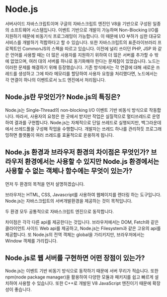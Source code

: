 # Node.js
서버사이드 자바스크립트이며 구글의 자바스크립트 엔진인 V8을 기반으로 구성된 일종의 소프트웨어 시스템입니다.
이벤트 기반으로 개발이 가능하며 Non-Blocking I/O를 지원하기 때문에 비동기식 프로그래밍이 가능합니다. 이 때문에 I/O 부하가 심한 대규모 서비스를 개발하기 적합하다고 할 수 있습니다. 또한 자바스크립트의 표준라이브러리 프로젝트인 CommonJS의 스펙을 따르고 있습니다.
이전에 널리 쓰이던 PHP, JSP 와 같은 언어를 사용할 때는 더 많은 사용자를 지원하기 위하여 더 많은 서버를 추가할 수 밖에 없었으며, 여러 대의 서버를 하나로 동기화해야 한다는 문제점이 있었습니다. 노드는 이러한 문제를 해결하기 위해 등장했습니다.
기존 방식에서는 각 연결에 대해 새로운 쓰레드를 생성하고 그에 따라 메모리를 할당하여 사용자 요청을 처리했다면, 노드에서는 각 연결이 하나의 이벤트로서 노드 엔진에서 처리됩니다.

## Node.js란 무엇인가? Node.js의 특징은?

Node.js는 Single-Thread의 non-blocking I/O 이벤트 기반 비동식 방식으로 작동합니다. 
따라서, 사용자의 요청은 한 곳에서 받지만 작업은 실질적으로 멀티쓰레드로 운영하여 결과를 구현합니다.
Node.js는 자체적으로 단일 쓰레드로 실행되지만, 백그라운데에서 쓰레드풀을 구성해 작업을 수행합니다.
개발자는 쓰레드 하나를 관리하듯 프로그래밍하면 플랫폼이 여러 쓰레드를 효율적으로 운용하게 됩니다.
 

## Node.js 환경과 브라우저 환경의 차이점은 무엇인가? 브라우저 환경에서는 사용할 수 있지만 Node.js 환경에서는 사용할 수 없는 객체나 함수에는 무엇이 있는가?

먼저 두 환경의 목적을 먼저 설명하겠습니다.

브라우저는 HTML, CSS, Javascript를 사용하여 웹페이지를 렌더링 하는 도구입니다.
Node.js는 자바스크립트의 서버개발환경을 제공하는 것이 목적입니다.

두 환경 모두 공통적으로 자바스크립트 엔진으로 동작합니다.

차이점은 각각 다른 api를 제공한다는 것입니다. 브라우저에서는 DOM, Fetch와 같은 클라이언트 사이드 Web api를 제공하고, Node.js는 Filesystem과 같은 고유의 api를 제공합니다.
또 Node.js의 전역 객체는 global을 가리키지만, 브라우저에서는 Window 객체를 가리킵니다.

## Node.js로 웹 서버를 구현하면 어떤 장점이 있는가?

Node.js는 이벤트 기반 비동기 방식으로 동작하기 때문에 서버 무리가 적습니다.
또한 npm(node package manager)을 활용하여 다양한 모듈과 패키지를 쉽고 빠르게 설치하여 사용할 수 있습니다.
또한 C++로 개발된 V8 JavaScript 엔진이기 때문에 확장성이 좋습니다.
